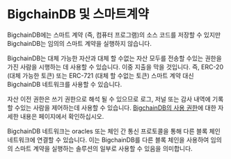 <!--
Copyright BigchainDB GmbH and BigchainDB contributors
SPDX-License-Identifier: (Apache-2.0 AND CC-BY-4.0)
Code is Apache-2.0 and docs are CC-BY-4.0
-->

BigchainDB 및 스마트계약
==============================

BigchainDB에는 스마트 계약 (즉, 컴퓨터 프로그램)의 소스 코드를 저장할 수 있지만 BigchainDB는 임의의 스마트 계약을 실행하지 않습니다.

BigchainDB는 대체 가능한 자산과 대체 할 수없는 자산 모두를 전송할 수있는 권한을 가진 사람을 시행하는 데 사용할 수 있습니다. 이중 지출을 막을 것입니다. 즉, ERC-20 (대체 가능한 토큰) 또는 ERC-721 (대체 할 수없는 토큰) 스마트 계약 대신 BigchainDB 네트워크를 사용할 수 있습니다.

자산 이전 권한은 쓰기 권한으로 해석 될 수 있으므로 로그, 저널 또는 감사 내역에 기록 할 수있는 사람을 제어하는데 사용할 수 있습니다. [BigchainDB의 사용 권한](https://github.com/bigchaindb/bigchaindb/blob/master/docs/root/source/permissions-ko.md)에 대한 자세한 내용은 페이지에서 확인하십시오.

BigchainDB 네트워크는 oracles 또는 체인 간 통신 프로토콜을 통해 다른 블록 체인 네트워크에 연결할 수 있습니다. 이는 BigchainDB를 다른 블록 체인을 사용하여 임의의 스마트 계약을 실행하는 솔루션의 일부로 사용할 수 있음을 의미합니다.
